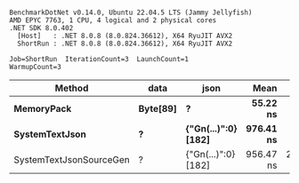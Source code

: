 ```

BenchmarkDotNet v0.14.0, Ubuntu 22.04.5 LTS (Jammy Jellyfish)
AMD EPYC 7763, 1 CPU, 4 logical and 2 physical cores
.NET SDK 8.0.402
  [Host]   : .NET 8.0.8 (8.0.824.36612), X64 RyuJIT AVX2
  ShortRun : .NET 8.0.8 (8.0.824.36612), X64 RyuJIT AVX2

Job=ShortRun  IterationCount=3  LaunchCount=1  
WarmupCount=3  

```
| Method                  | data     | json                | Mean      | Error      | StdDev    | Min       | Max       | Gen0   | Allocated |
|------------------------ |--------- |-------------------- |----------:|-----------:|----------:|----------:|----------:|-------:|----------:|
| **MemoryPack**              | **Byte[89]** | **?**                   |  **55.22 ns** |   **0.411 ns** |  **0.023 ns** |  **55.19 ns** |  **55.23 ns** | **0.0012** |     **104 B** |
| **SystemTextJson**          | **?**        | **{&quot;Gn(...)&quot;:0} [182]** | **976.41 ns** |  **19.704 ns** |  **1.080 ns** | **975.56 ns** | **977.62 ns** |      **-** |     **104 B** |
| SystemTextJsonSourceGen | ?        | {&quot;Gn(...)&quot;:0} [182] | 956.47 ns | 214.740 ns | 11.771 ns | 944.46 ns | 967.98 ns |      - |     104 B |
